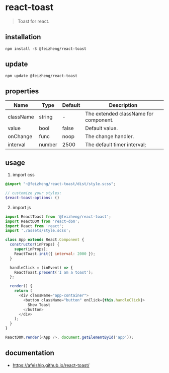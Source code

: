 # react-toast
> Toast for react.

## installation
```shell
npm install -S @feizheng/react-toast
```

## update
```shell
npm update @feizheng/react-toast
```

## properties
| Name      | Type   | Default | Description                           |
| --------- | ------ | ------- | ------------------------------------- |
| className | string | -       | The extended className for component. |
| value     | bool   | false   | Default value.                        |
| onChange  | func   | noop    | The change handler.                   |
| interval  | number | 2500    | The default timer interval;           |


## usage
1. import css
  ```scss
  @import "~@feizheng/react-toast/dist/style.scss";

  // customize your styles:
  $react-toast-options: ()
  ```
2. import js
  ```js
  import ReactToast from '@feizheng/react-toast';
  import ReactDOM from 'react-dom';
  import React from 'react';
  import './assets/style.scss';

  class App extends React.Component {
    constructor(inProps) {
      super(inProps);
      ReactToast.init({ interval: 2000 });
    }

    handleClick = (inEvent) => {
      ReactToast.present('I am a toast');
    };

    render() {
      return (
        <div className="app-container">
          <button className="button" onClick={this.handleClick}>
            Show Toast
          </button>
        </div>
      );
    }
  }

  ReactDOM.render(<App />, document.getElementById('app'));

  ```

## documentation
- https://afeiship.github.io/react-toast/
